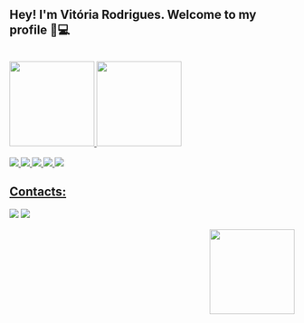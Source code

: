 <h2>Hey! I'm Vitória Rodrigues. Welcome to my profile 🌙💻</h2>
 <br>
 <div>
  <a href="https://github.com/henrickkauan">
  <img height="150em" src="https://github-readme-stats.vercel.app/api?username=Vitoria-Rodrigues&show_icons=true&theme=gotham&include_all_commits=true&count_private=true"/>
  <img height="150em" src="https://github-readme-stats.vercel.app/api/top-langs/?username=Vitoria-Rodrigues&layout=compact&langs_count=7&theme=radical"/>
</div>
   <br>
<div> 
  <img src="https://img.shields.io/badge/HTML5-E34F26?style=for-the-badge&logo=html5&logoColor=white">
  <img src="https://img.shields.io/badge/CSS3-1572B6?style=for-the-badge&logo=css3&logoColor=white">
  <img src="https://img.shields.io/badge/JavaScript-323330?style=for-the-badge&logo=javascript&logoColor=F7DF1E">
  <img src="https://img.shields.io/badge/Bootstrap-563D7C?style=for-the-badge&logo=bootstrap&logoColor=white">
  <img src="https://img.shields.io/badge/Tailwind_CSS-38B2AC?style=for-the-badge&logo=tailwind-css&logoColor=white">
</div>
<div>
  <h2>Contacts:</h2>
   <a href="mailto:vitoria.rf@outlook.com" target="_blank"><img src="https://img.shields.io/badge/Microsoft_Outlook-0078D4?style=for-the-badge&logo=microsoft-outlook&logoColor=white" target="_blank"></a>
   <a href="https://www.linkedin.com/in/vitoria-rodrigues-ferreira-73b037222/" target="_blank"> <img src="https://img.shields.io/badge/LinkedIn-0077B5?style=for-the-badge&logo=linkedin&logoColor=white" target="_blank"> </a>
</div>

<br>

<img src="https://user-images.githubusercontent.com/70407409/182483672-d28dfe2e-baf1-4a5d-ac48-7fe9880c600e.png" width="150px" height="150px" align="right">
